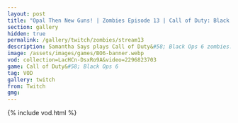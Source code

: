 ```yaml
---
layout: post
title: "Opal Then New Guns! | Zombies Episode 13 | Call of Duty: Black Ops 6"
section: gallery
hidden: true
permalink: /gallery/twitch/zombies/stream13
description: Samantha Says plays Call of Duty&#58; Black Ops 6 zombies. Episode 13.
image: /assets/images/games/BO6-banner.webp
vod: collection=LacHCn-DsxRo9A&video=2296823703
game: Call of Duty&#58; Black Ops 6
tag: VOD
gallery: twitch
from: Twitch
gmg:
---
```

{% include vod.html %}